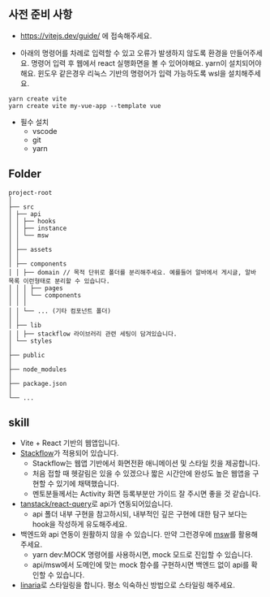 ## 사전 준비 사항
- https://vitejs.dev/guide/ 에 접속해주세요. 

- 아래의 명령어를 차례로 입력할 수 있고 오류가 발생하지 않도록 환경을 만들어주세요. 명령어 입력 후 웹에서 react 실행화면을 볼 수 있어야해요.
yarn이 설치되어야 해요. 윈도우 같은경우 리눅스 기반의 명령어가 입력 가능하도록 wsl을 설치해주세요.

```
yarn create vite
yarn create vite my-vue-app --template vue
```

- 필수 설치
  - vscode
  - git
  - yarn

## Folder

```
project-root
│
├── src
│ ├── api
│ │ ├── hooks
│ │ ├── instance
│ │ └── msw
│ │
│ ├── assets
│ │
│ ├── components
│ │ ├── domain // 목적 단위로 폴더를 분리해주세요. 예를들어 알바에서 게시글, 알바 목록 이런형태로 분리할 수 있습니다.
│ │ │ ├── pages
│ │ │ └── components
│ │ │
│ │ └── ... (기타 컴포넌트 폴더)
│ │
│ ├── lib
│ │ ├── stackflow 라이브러리 관련 세팅이 담겨있습니다.
│ └── styles
│
├── public
│
├── node_modules
│
├── package.json
│
└── ...
```

## skill

- Vite + React 기반의 웹앱입니다.
- [Stackflow](https://stackflow.so/)가 적용되어 있습니다.
  - Stackflow는 웹앱 기반에서 화면전환 애니메이션 및 스타일 킷을 제공합니다.
  - 처음 접할 때 헷갈림은 있을 수 있겠으나 짧은 시간안에 완성도 높은 웹앱을 구현할 수 있기에 채택했습니다.
  - 멘토분들께서는 Activity 화면 등록부분만 가이드 잘 주시면 좋을 것 같습니다.
- [tanstack/react-query](https://tanstack.com/query/latest)로 api가 연동되어있습니다.
  - api 폴더 내부 구현을 참고하시되, 내부적인 깊은 구현에 대한 탐구 보다는 hook을 작성하게 유도해주세요.
- 백엔드와 api 연동이 원활하지 않을 수 있습니다. 만약 그런경우에 [msw](https://mswjs.io/)를 활용해주세요.
  - yarn dev:MOCK 명령어를 사용하시면, mock 모드로 진입할 수 있습니다.
  - api/msw에서 도메인에 맞는 mock 함수를 구현하시면 백엔드 없이 api를 확인할 수 있습니다.
- [linaria](https://github.com/callstack/linaria)로 스타일링을 합니다. 평소 익숙하신 방법으로 스타일링 해주세요.
